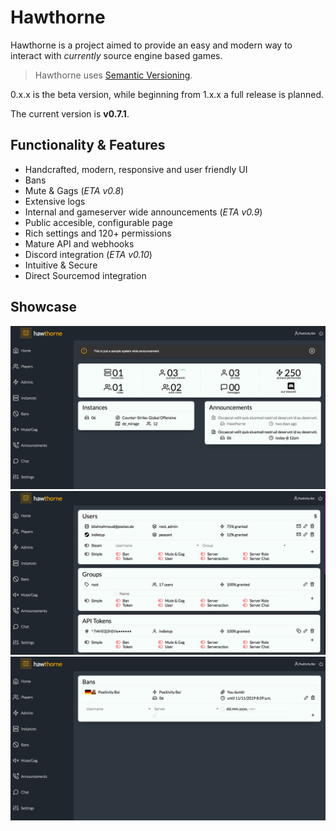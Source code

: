 # Hawthorne

Hawthorne is a project aimed to provide an easy and modern way to interact with _currently_ source engine based games.

> Hawthorne uses [Semantic Versioning][1].

0.x.x is the beta version, while beginning from 1.x.x a full release is planned.

The current version is **v0.7.1**.

## Functionality & Features
* Handcrafted, modern, responsive and user friendly UI
* Bans
* Mute & Gags (_ETA v0.8_)
* Extensive logs
* Internal and gameserver wide announcements (_ETA v0.9_)
* Public accesible, configurable page
* Rich settings and 120+ permissions
* Mature API and webhooks
* Discord integration (_ETA v0.10_)
* Intuitive & Secure
* Direct Sourcemod integration

## Showcase
![](images/1.png)
![](images/7.png)
![](images/5.png)

[1]:	https://semver.org/
